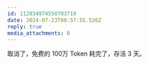 ```yaml
---
id: 112834974550703719
date: 2024-07-23T08:57:55.526Z
reply: true
media_attachments: 0
---
```


取消了，免费的 100万 Token 耗完了，存活 3 天。


